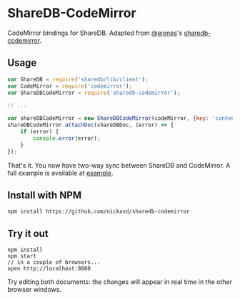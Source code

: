 # ShareDB-CodeMirror
CodeMirror bindings for ShareDB. Adapted from [@ejones](https://github.com/ejones)'s [sharedb-codemirror](https://github.com/ejones/sharedb-codemirror).

## Usage

```javascript
var ShareDB = require('sharedb/lib/client');
var CodeMirror = require('codemirror');
var ShareDBCodeMirror = require('sharedb-codemirror');

// ...

var shareDBCodeMirror = new ShareDBCodeMirror(codeMirror, {key: 'content'));
shareDBCodeMirror.attachDoc(shareDBDoc, (error) => {
	if (error) {
		console.error(error);
	}
});
```

That's it. You now have two-way sync between ShareDB and CodeMirror. A full
example is available at [example](https://github.com/nickasd/sharedb-codemirror/tree/master/example).

## Install with NPM

```
npm install https://github.com/nickasd/sharedb-codemirror
```

## Try it out

```
npm install
npm start
// in a couple of browsers...
open http://localhost:8080
```

Try editing both documents: the changes will appear in real time in the other browser windows.
